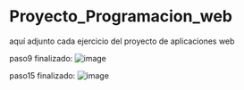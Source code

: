 # Proyecto_Programacion_web
aquí adjunto cada ejercicio del proyecto de aplicaciones web

paso9 finalizado:
![image](https://github.com/user-attachments/assets/32d65185-a423-420e-98a2-99e13cbf4cec)

paso15 finalizado:
![image](https://github.com/user-attachments/assets/b23827a1-3f5f-452a-be7e-fc7ba3242ae4)



